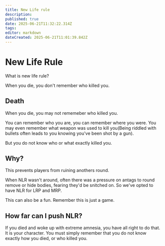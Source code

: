 ```yaml
---
title: New Life rule
description: 
published: true
date: 2025-06-21T11:32:22.314Z
tags: 
editor: markdown
dateCreated: 2025-06-21T11:01:39.842Z
---
```


# New Life Rule

What is new life rule?


<p id = "TheRule"> When you die, you don't remember who killed you. </p> 

## Death

When you die, you may not rememeber who killed you. 

You can remember who you are, you can remember where you were. You may even remember what weapon was used to kill you(Being riddled with bullets often leads to you knowing you've been shot by a gun).

But you do not know who or what exactly killed you.

## Why?

This prevents players from ruining anothers round. 

When NLR wasn't around, often there was a pressure on antags to round remove or hide bodies, fearing they'd be snitched on. So we've opted to have NLR for LRP and MRP.

This can also be a fun. Remember this is just a game.

## How far can I push NLR?

If you died and woke up with extreme amnesia, you have all right to do that. It is your character. You must simply remember that you do not know exactly how you died, or who killed you.

